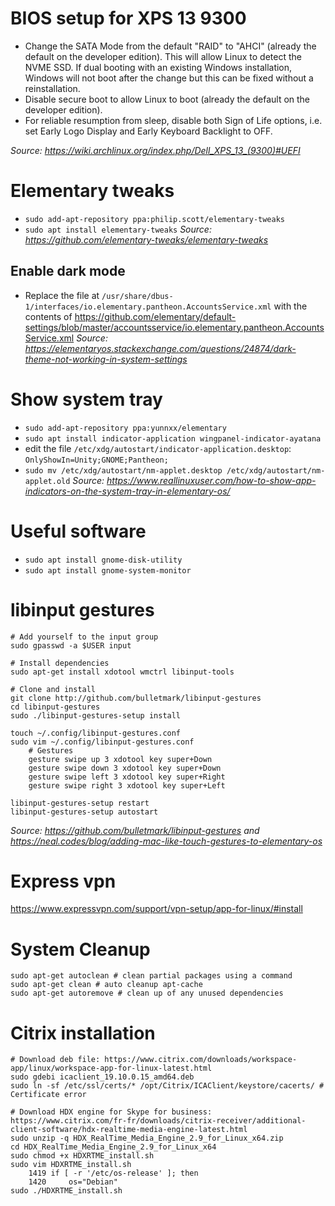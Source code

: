 # BIOS setup for XPS 13 9300
- Change the SATA Mode from the default "RAID" to "AHCI" (already the default on the developer edition). This will allow Linux to detect the NVME SSD. If dual booting with an existing Windows installation, Windows will not boot after the change but this can be fixed without a reinstallation.
- Disable secure boot to allow Linux to boot (already the default on the developer edition).
- For reliable resumption from sleep, disable both Sign of Life options, i.e. set Early Logo Display and Early Keyboard Backlight to OFF.

_Source: https://wiki.archlinux.org/index.php/Dell_XPS_13_(9300)#UEFI_

# Elementary tweaks
- `sudo add-apt-repository ppa:philip.scott/elementary-tweaks`
- `sudo apt install elementary-tweaks`
_Source: https://github.com/elementary-tweaks/elementary-tweaks_

## Enable dark mode
- Replace the file at `/usr/share/dbus-1/interfaces/io.elementary.pantheon.AccountsService.xml` with the contents of https://github.com/elementary/default-settings/blob/master/accountsservice/io.elementary.pantheon.AccountsService.xml
_Source: https://elementaryos.stackexchange.com/questions/24874/dark-theme-not-working-in-system-settings_

# Show system tray
- `sudo add-apt-repository ppa:yunnxx/elementary`
- `sudo apt install indicator-application wingpanel-indicator-ayatana`
- edit the file `/etc/xdg/autostart/indicator-application.desktop`: `OnlyShowIn=Unity;GNOME;Pantheon;`
- `sudo mv /etc/xdg/autostart/nm-applet.desktop /etc/xdg/autostart/nm-applet.old`
_Source: https://www.reallinuxuser.com/how-to-show-app-indicators-on-the-system-tray-in-elementary-os/_

# Useful software
- `sudo apt install gnome-disk-utility`
- `sudo apt install gnome-system-monitor`

# libinput gestures
```
# Add yourself to the input group
sudo gpasswd -a $USER input

# Install dependencies
sudo apt-get install xdotool wmctrl libinput-tools

# Clone and install
git clone http://github.com/bulletmark/libinput-gestures
cd libinput-gestures
sudo ./libinput-gestures-setup install

touch ~/.config/libinput-gestures.conf
sudo vim ~/.config/libinput-gestures.conf
    # Gestures
    gesture swipe up 3 xdotool key super+Down
    gesture swipe down 3 xdotool key super+Down
    gesture swipe left 3 xdotool key super+Right
    gesture swipe right 3 xdotool key super+Left

libinput-gestures-setup restart
libinput-gestures-setup autostart
```
_Source: https://github.com/bulletmark/libinput-gestures and https://neal.codes/blog/adding-mac-like-touch-gestures-to-elementary-os_

# Express vpn
https://www.expressvpn.com/support/vpn-setup/app-for-linux/#install


# System Cleanup
```
sudo apt-get autoclean # clean partial packages using a command
sudo apt-get clean # auto cleanup apt-cache
sudo apt-get autoremove # clean up of any unused dependencies
```

# Citrix installation
```
# Download deb file: https://www.citrix.com/downloads/workspace-app/linux/workspace-app-for-linux-latest.html
sudo gdebi icaclient_19.10.0.15_amd64.deb
sudo ln -sf /etc/ssl/certs/* /opt/Citrix/ICAClient/keystore/cacerts/ # Certificate error

# Download HDX engine for Skype for business: https://www.citrix.com/fr-fr/downloads/citrix-receiver/additional-client-software/hdx-realtime-media-engine-latest.html
sudo unzip -q HDX_RealTime_Media_Engine_2.9_for_Linux_x64.zip
cd HDX_RealTime_Media_Engine_2.9_for_Linux_x64
sudo chmod +x HDXRTME_install.sh
sudo vim HDXRTME_install.sh 
    1419 if [ -r '/etc/os-release' ]; then
    1420     os="Debian"
sudo ./HDXRTME_install.sh
```